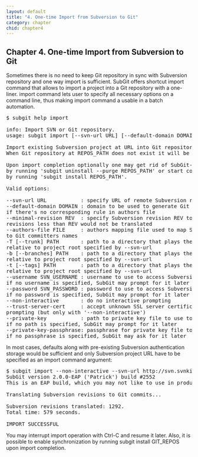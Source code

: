 ```yaml
---
layout: default
title: "4. One-time Import from Subversion to Git"
category: chapter
chid: chapter4
---
```

## Chapter 4. One-time Import from Subversion to Git

Sometimes there is no need to keep Git repository in sync with Subversion repository and one way import is sufficient. SubGit offers shortcut import command that allows to import a project into a Git repository with a one-liner. import command lets user to specify all necessary options on a command line, thus making import command a usable in a batch automation.

<pre>$ subgit help import

info: Import SVN or Git repository.
usage: subgit import [--svn-url URL] [--default-domain DOMAIN] [--minimal-revision REV] [--authors-file FILE] [--trunk PATH] [--branches PATH] [--tags PATH] [--username SVN_USERNAME] [--password SVN_PASSWORD] [--non-interactive] [--trust-server-cert] [--private-key SVN_PRIVATE_KEY_PATH] [--private-key-passphrase SVN_PRIVATE_KEY_PASSPHRASE] REPOS_PATH

Import existing Subversion project at URL into Git repository at REPOS_PATH.
When Git repository at REPOS_PATH does not exist it will be created.

Upon import completion optionally one may get rid of SubGit-specific files
by running 'subgit uninstall --purge REPOS_PATH' or start continuous synchronization
by running 'subgit install REPOS_PATH'.

Valid options:

--svn-url URL           : specify URL of remote Subversion repository
--default-domain DOMAIN : domain to be used to generate Git committer name by SVN committer name
if there's no corresponding rule in authors file
--minimal-revision REV  : specify Subversion revision REV to start translation from;
revisions less than REV would not be translated
--authors-file FILE     : authors mapping file used to map Subversion committers names
to Git committers names
-T [--trunk] PATH       : path to a directory that plays the role of SVN trunk,
relative to project root specified by --svn-url
-b [--branches] PATH    : path to a directory that plays the role of SVN branches directory,
relative to project root specified by --svn-url
-t [--tags] PATH        : path to a directory that plays the role of SVN tags directory,
relative to project root specified by --svn-url
--username SVN_USERNAME : username to use to access Subversion repository;
if no username is specified, SubGit may prompt for it later
--password SVN_PASSWORD : password to use to access Subversion repository;
if no password is specified, SubGit may prompt for it later
--non-interactive       : do no interactive prompting
--trust-server-cert     : accept unknown SSL server certificates without
prompting (but only with '--non-interactive')
--private-key           : path to private key file to use to access Subversion repository;
if no path is specified, SubGit may prompt for it later
--private-key-passphrase: passphrase for private key file to use to access Subversion repository;
if no passphrase is specified, SubGit may ask for it later</pre>

In most cases, defaults along with pre-existing Subversion authentication storage would be sufficient and only Subversion project URL have to be specified as an import command argument:

<pre>$ subgit import --non-interactive --svn-url http://svn.svnkit.com/repos/sqljet sqljet.git
SubGit version 2.0.0-EAP ('Patrick') build #2552
This is an EAP build, which you may not like to use in production environment.

Translating Subversion revisions to Git commits...

Subversion revisions translated: 1292.
Total time: 579 seconds.

IMPORT SUCCESSFUL</pre>

You may interrupt import operation with Ctrl-C and resume it later. Also, it is possible to enable synchronization by running subgit install GIT_REPOS upon import completion.